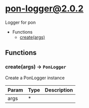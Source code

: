 # pon-logger@2.0.2

Logger for pon

+ Functions
  + [create(args)](#pon-logger-function-create)

## Functions

<a class='md-heading-link' name="pon-logger-function-create" ></a>

### create(args) -> `PonLogger`

Create a PonLogger instance

| Param | Type | Description |
| ----- | --- | -------- |
| args | * |  |





